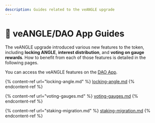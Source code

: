 ```yaml
---
description: Guides related to the veANGLE upgrade
---
```


# 📗 veANGLE/DAO App Guides

The veANGLE upgrade introduced various new features to the token, including **locking ANGLE**, **interest distribution**, and **voting on gauge rewards**. How to benefit from each of those features is detailed in the following pages.

You can access the veANGLE features on the [DAO App](https://dao.angle.money).

{% content-ref url="locking-angle.md" %}
[locking-angle.md](locking-angle.md)
{% endcontent-ref %}

{% content-ref url="voting-gauges.md" %}
[voting-gauges.md](voting-gauges.md)
{% endcontent-ref %}

{% content-ref url="staking-migration.md" %}
[staking-migration.md](staking-migration.md)
{% endcontent-ref %}
